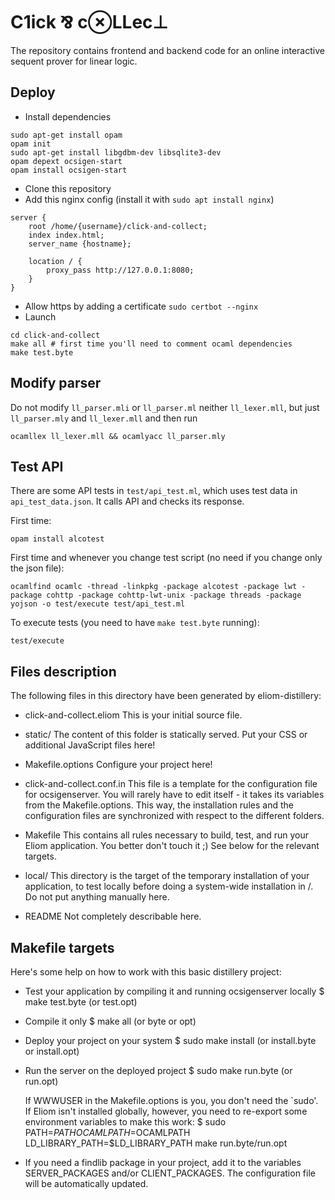 # C1ick ⅋ c⊗LLec⊥

The repository contains
frontend and backend code
for an online interactive sequent prover for linear logic.

## Deploy
- Install dependencies
```
sudo apt-get install opam
opam init
sudo apt-get install libgdbm-dev libsqlite3-dev
opam depext ocsigen-start
opam install ocsigen-start
```
- Clone this repository
- Add this nginx config (install it with `sudo apt install nginx`)
```
server {
    root /home/{username}/click-and-collect;
    index index.html;
    server_name {hostname};

    location / {
        proxy_pass http://127.0.0.1:8080;
    }
}
```
- Allow https by adding a certificate `sudo certbot --nginx`
- Launch
```
cd click-and-collect
make all # first time you'll need to comment ocaml dependencies
make test.byte
```

## Modify parser
Do not modify `ll_parser.mli` or `ll_parser.ml` neither `ll_lexer.mll`, but just `ll_parser.mly` and `ll_lexer.mll` and then run
```
ocamllex ll_lexer.mll && ocamlyacc ll_parser.mly
```

## Test API
There are some API tests in `test/api_test.ml`, which uses test data in `api_test_data.json`. It calls API and checks its response.

First time:
```
opam install alcotest
```

First time and whenever you change test script (no need if you change only the json file):
```
ocamlfind ocamlc -thread -linkpkg -package alcotest -package lwt -package cohttp -package cohttp-lwt-unix -package threads -package yojson -o test/execute test/api_test.ml
```

To execute tests (you need to have `make test.byte` running):
```
test/execute
```

## Files description

The following files in this directory have been generated by
eliom-distillery:

 - click-and-collect.eliom
   This is your initial source file.

 - static/
   The content of this folder is statically served. Put your CSS or
   additional JavaScript files here!

 - Makefile.options
   Configure your project here!

 - click-and-collect.conf.in
   This file is a template for the configuration file for
   ocsigenserver. You will rarely have to edit itself - it takes its
   variables from the Makefile.options. This way, the installation
   rules and the configuration files are synchronized with respect to
   the different folders.

 - Makefile
   This contains all rules necessary to build, test, and run your
   Eliom application. You better don't touch it ;) See below for the
   relevant targets.

 - local/
   This directory is the target of the temporary installation of
   your application, to test locally before doing a system-wide
   installation in /. Do not put anything manually here.

 - README
   Not completely describable here.


## Makefile targets

Here's some help on how to work with this basic distillery project:

 - Test your application by compiling it and running ocsigenserver locally
     $ make test.byte (or test.opt)

 - Compile it only
     $ make all (or byte or opt)

 - Deploy your project on your system
     $ sudo make install (or install.byte or install.opt)

 - Run the server on the deployed project
     $ sudo make run.byte (or run.opt)

   If WWWUSER in the Makefile.options is you, you don't need the
   `sudo'. If Eliom isn't installed globally, however, you need to
   re-export some environment variables to make this work:
     $ sudo PATH=$PATH OCAMLPATH=$OCAMLPATH LD_LIBRARY_PATH=$LD_LIBRARY_PATH make run.byte/run.opt

 - If you need a findlib package in your project, add it to the
   variables SERVER_PACKAGES and/or CLIENT_PACKAGES. The configuration
   file will be automatically updated.
